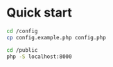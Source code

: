 # Quick start

```sh
cd /config
cp config.example.php config.php
```

```sh
cd /public
php -S localhost:8000
```